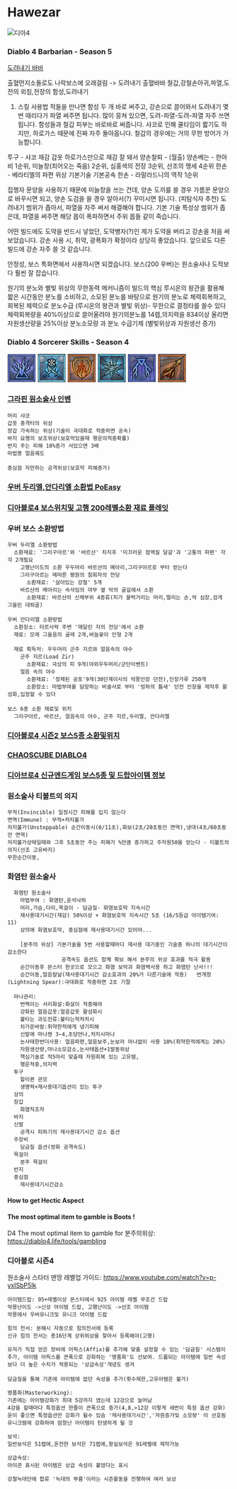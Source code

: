 # Hawezar 

![디아4](../res/D4/디아4.png)

### Diablo 4 Barbarian - Season 5



  

  [도려내기 바바](https://www.inven.co.kr/board/diablo4/6029/47096)

  출혈먼지소돌로도 나락보스에 오래걸림
  -> 도려내기 출혈바바 
  철갑,강철손아귀,파열,도전의 외침,전장의 함성,도려내기
  1) 스킬 사용법
  적들을 만나면 함성 두 개 바로 써주고, 강손으로 끌어와서 도려내기 몇 번 때리다가 파열 써주면 됩니다.
  많이 뭉쳐 있으면, 도려-파열-도려-파열 자주 쓰면 됩니다.
  함성들과 철갑 피부는 바로바로 써줍니다.
  샤코로 인해 쿨타임이 짧기도 하지만, 하로가스 때문에 진짜 자주 돌아옵니다.
  철갑의 경우에는 거의 무한 방어가 가능합니다.
  
  투구 - 샤코 재감
  갑옷 하로가스만으로 재감 잘 돼서
  양손철퇴 - (월출)
  양손베는 - 한아비 1순위, 미늘창(죄어오는 죽음) 2순위, 심홍색의 전장 3순위, 선조의 맹세 4순위
  한손 - 베라티엘의 파편 위상 기본기술 기본공속
  한손 - 라말라드니의 역작 1순위

  집행자 문양을 사용하기 때문에 미늘창을 쓰는 건데,
  양손 도끼를 쓸 경우 가름꾼 문양으로 바꾸시면 되고,
  양손 도검을 쓸 경우 알아서(?) 꾸미시면 됩니다. (피탐식자 추천)
  도려내기 범위가 좁아서, 파열을 자주 써서 해결해야 합니다.
  기본 기술 특성상 범위가 좁은데, 파열을 써주면 해당 몹이 폭파하면서 주위 몹들 같이 죽습니다.

  어떤 빌드에도 도약을 반드시 넣었던, 도약병자(?)인 제가 도약을 버리고 강손을 처음 써보았습니다.
  강손 사용 시, 취약, 광폭화가 확정이라 상당히 좋았습니다. 앞으로도 다른 빌드에 강손 자주 쓸 것 같습니다.

  안정성, 보스 특화면에서 사용하시면 되겠습니다. 보스(200 우버)는 원소술사나 도적보다 훨씬 잘 잡습니다.

  원기의 분노와 별빛 위상의 무한동력 메커니즘이 빌드의 핵심
   루시온의 왕관을 활용해 짧은 시간동안 분노를 소비하고, 소모된 분노를 바탕으로
   원기의 분노로 체력회복하고,회복된 체력으로 분노수급 (루시온의 왕관과 별빛 위상)- 무한으로 결정타를 쓸수 있다
   체력회복량을 40%이상으로 끌어올려야
   원기의분노를 14렙,의지력을 834이상 올리면 자원생산량을 25%이상
   분노소모량 과 
   분노 수급기제 (별빛위상과 자원생산 증가)



### Diablo 4 Sorcerer Skills - Season 4

![순간이동](./res/D4/순간이동.png)
![얼음칼날](./res/D4/IceBlade.png)
![화염보호](./res/D4/FS.png)
![서릿발](./res/D4/FrostNova.png)
![번개창](./res/D4/LightningSpear.png)
![화염탄](./res/D4/FireBolt.png)


### [그라핀 원소술사 인벤](https://www.inven.co.kr/board/diablo4/6033/26444)
```
머리 샤코
갑옷 충격타의 위상
장갑 가속하는 위상(기술이 극대화로 적중하면 공속) 
바지 요행의 보조위상(보호막있을때 행운의적중확률)
반지 주는 피해 10%증가 서있으면 3배
마법봉 얼음궤도
  
중심점 자만하는 공격위상(보호막 피해증가)

```
### [우버 두리엘,안다리엘 소환법 PoEasy](https://www.youtube.com/watch?v=ctDVJntKOJo) 
### [디아블로4 보스위치및 고행 200레벨소환 재료 플레잇](https://blog.naver.com/winsweet/223458332207) 


### 우버 보스 소환방법
```
우버 두리엘 소환방법
  소환재료: '그리구아르'와 '바르샨' 차치후 '미끄러운 점액질 달걀'과 '고통의 파편' 각각 2개필요
    고행난이도의 소환 우두머리 바르샨의 메아리,그리구아르로 부터 얻는다
    그리구아르는 메마른 평원의 참회자의 전당
      소환재료: '살아있는 강철' 5개
    바르샨의 메아리는 속삭임의 마무 옆 악의 굴길에서 소환
      소환재료: 바르샨의 신체부위 4종류(피가 꿀럭거리는 머리,떨리는 손,악 심장,검게 그을린 대퇴골)

우버 안다리엘 소환방법 
  소환장소: 타르사락 주변 '매달린 자의 전당'에서 소환
  재료: 모레 그을음의 굴레 2개,바늘꽂이 인형 2개

  재료 획득처: 우두머리 군주 지르와 얼음속의 야수
    군주 지르(Load Zir)
      소환재료: 극상의 피 9개(야외우두머리/군단이벤트)
    얼음 속의 야수
      소환재료: '정제된 공포'9개(30단계이사의 악몽인장 던전),인장가루 250개  
      소환장소: 마법부여를 담장하는 비술사로 부터 '빙하의 틈새' 던전 인장을 제작후 활성화,입장할 수 있다

보스 6종 소환 재료및 위치 
  그리구아르, 바르샨, 얼음속의 야수, 군주 지르,두리엘, 안다리엘

```
### [디아블로4 시즌2 보스5종 소환및위치](https://it.like-thewind.com/entry/%EB%94%94%EC%95%84%EB%B8%94%EB%A1%9C4-%EC%8B%9C%EC%A6%8C2-%EB%B3%B4%EC%8A%A4-5%EC%A2%85-%EC%86%8C%ED%99%98-%EC%9E%AC%EB%A3%8C-%EB%B0%8F-%EC%9C%84%EC%B9%98)

### [CHAOSCUBE DIABLO4](https://www.chaoscube.co.kr/) 

### [디아브로4 신규엔드게임 보스5종 및 드랍아이템 정보](https://www.chaoscube.co.kr/board/d4-ccbook/12105117) 

### 원소술사 티볼트의 의지
```
무적(Invincible) 일정시간 피해를 입지 않는다
면역(Immune) : 무적+저지불가
저지불가(Unstoppable) 순간이동시(0/11초),화보(2초/20초동안 면역),냉대(4초/60초동안 면역) 
저지불가상태일때와 그후 5초동안 주는 피해가 %만큼 증가하고 주자원50을 얻는다 - 티볼트의 의지(선조 고유바지)
무한순간이동,

```

### 화염탄 원소술사
```
  화염탄 원소술사
    마법부여 : 화염탄,운석낙하
    머리,가슴,다리,목걸이 - 담금질- 화염보호막 지속시간
    재사용대기시간(재감) 50%이상 + 화염보호막 지속시간 5초 (16/5등급 아이템기여: 11)
    상의에 화염보호막, 중심점에 재사용대기시간 있어야...

    [분주의 위상] 기본기술을 5번 사용할때마다 재사용 대기중인 기술중 하나의 대기시간이 감소한다
                 공격속도 옵션도 함께 확보 해서 분주의 위상 효과를 적극 활용
    순간이동후 몬스터 한곳으로 모으고 화염 보막과 화염벽사용 하고 화염탄 난사!!!     
    순간이동,얼음칼날(재사용대기시간 감소효과의 20%가 다른기술에 적용)   번개창(Lightning Spear):극대화로 적중하면 2초 기절            

  마나관리:
    번쩍이는 서리화살:화살이 적중해야
    강화된 얼음갑옷:얼음갑옷 활성화시
    불타는 과도전류:불타는적처치시
    차가운바람:취약한적에게 냉기피해
    신발에 마나젠 3~4,초당만나,처치시마나 
    눈사태한번더사용: 얼음파편,얼음보주,눈보라 마나없이 사용 10%(취약한적에게는 20%) 
    자원생산량,마나소모감소,눈사태옵션+1발동위상
    핵심기술로 적5마리 맞출때 자원회복 있는 고유템,
    행운적중,의지력 
  투구  
    할리퀸 관모
    생명력+재사용대기옵션이 있는 투구
  상의 
  장갑 
    화염직조자
  바지
  신발
    공격시 피하기의 재사용대기시간 감소 옵션    
  주장비
    담금질 옵션(방화 공격속도)  
  목걸이 
    분주 목걸이   
  반지
  중심점
    재사용대기시간감소  

```
#### How to get Hectic Aspect
#### The most optimal item to gamble is Boots !

D4 The most optimal item to gamble for 분주의위상: <https://diablo4.life/tools/gambling>

### 디아블로 시즌4
원소술사 스타터 맨땅 레벨업 가이드: <https://www.youtube.com/watch?v=p-yxISbP5Ik>


```
아이템드랍: 95+레벨이상 몬스터에서 925 아이템 레벨 무조건 드랍
악몽난이도 ->신성 아이템 드랍, 고행난이도 ->선조 아이템
악몽에서 우버유니크및 유니크 아이템 드랍
```
```
힘의 전서: 분해시 자동으로 힘의전서에 등록
신규 힘의 전서는 총16단계 상위위상을 찾아서 등록해야(고행)
```

```
유저가 직접 얻은 장비에 어픽스(Affix)를 추가해 맞춤 설정할 수 있는 '담금질' 시스템이 추가, 아이템 어픽스를 큰폭으로 강화하는 '명품화'도 선보여. 드롭되는 아이템에 일반 속성보다 더 높은 수치가 적용되는 '상급속성'개녕도 생겨

담금질을 통해 기존에 아이템에 없던 속성을 추가(횟수제한,고유아템은 불가)

```
```
명품화(Masterworking):
기존에는 아이템강화가 최대 5강까지 였는데 12강으로 늘어남
4강을 할때마다 특정옵션 한줄이 큰폭으로 증가(4,8,>12강 이렇게 세번이 특정 옵션 강화)
운이 좋으면 특정옵션만 강화가 될수 있슴 '재사용대기시간','자원증가및 소모량' 이 선호됨
유니크템에 강화하여 엄청난 아이템이 탄생하게 될 것
```
```
보석:
일반보석은 51렙에,온전한 보석은 71렙에,왕실보석은 91레벨에 제작가능

```

```
상급속성:
아이콘 표시된 아이템은 상급 속성이 붙었다는 표시
```


```
강철늑대단에 합류 '늑대의 부름'이라는 시즌활동을 진행하여 여러 보상
```